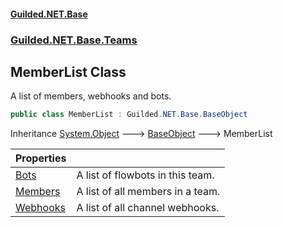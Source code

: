 
#### [Guilded.NET.Base](index 'index')
### [Guilded.NET.Base.Teams](index#Guilded_NET_Base_Teams 'Guilded.NET.Base.Teams')
## MemberList Class
A list of members, webhooks and bots.  
```csharp
public class MemberList : Guilded.NET.Base.BaseObject
```

Inheritance [System.Object](https://docs.microsoft.com/en-us/dotnet/api/System.Object 'System.Object') &#129106; [BaseObject](BaseObject 'Guilded.NET.Base.BaseObject') &#129106; MemberList  

| Properties | |
| :--- | :--- |
| [Bots](MemberList_Bots 'Guilded.NET.Base.Teams.MemberList.Bots') | A list of flowbots in this team.<br/> |
| [Members](MemberList_Members 'Guilded.NET.Base.Teams.MemberList.Members') | A list of all members in a team.<br/> |
| [Webhooks](MemberList_Webhooks 'Guilded.NET.Base.Teams.MemberList.Webhooks') | A list of all channel webhooks.<br/> |
